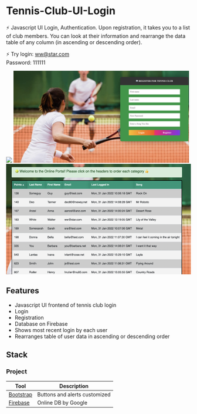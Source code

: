# Tennis-Club-UI-Login

⚡ Javascript UI Login, Authentication.  Upon registration, it takes you to a list of club members.  You can look at their information and rearrange the data table of any column (in ascending or descending order).

⚡ Try login: ww@star.com <br>
Password: 111111

<img src="https://github.com/jtc27/Tennis-Club-UI-Login/blob/main/img/1.png" height="250">
<img src="https://github.com/jtc27/Tennis-Club-UI-Login/blob/main/img/2.png" height="250">
<img src="https://github.com/jtc27/Tennis-Club-UI-Login/blob/main/img/3.png" height="300">

## Features
* Javascript UI frontend of tennis club login
* Login
* Registration
* Database on Firebase
* Shows most recent login by each user
* Rearranges table of user data in ascending or descending order

## Stack

### Project

| Tool  | Description |
| ------------- | ------------- |
|  [Bootstrap](https://getbootstrap.com/)  | Buttons and alerts customized  |
|  [Firebase](https://firebase.google.com)  | Online DB by Google  |





